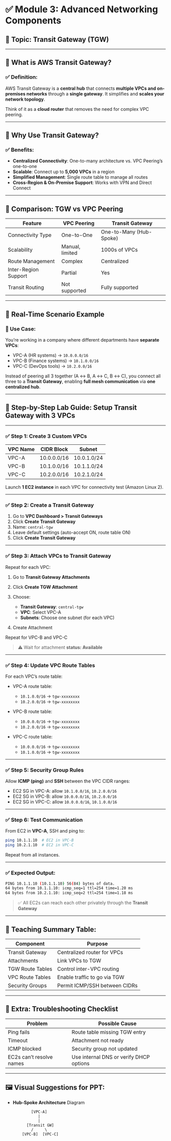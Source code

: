 # ✅ Module 3: Advanced Networking Components

## 🔷 Topic: **Transit Gateway (TGW)**

---

## 🔹 What is AWS Transit Gateway?

### ✅ Definition:

AWS Transit Gateway is a **central hub** that connects **multiple VPCs and on-premises networks** through a **single gateway**. It simplifies and **scales your network topology**.

Think of it as a **cloud router** that removes the need for complex VPC peering.

---

## 🔹 Why Use Transit Gateway?

### ✅ Benefits:

* **Centralized Connectivity**: One-to-many architecture vs. VPC Peering’s one-to-one
* **Scalable**: Connect up to **5,000 VPCs** in a region
* **Simplified Management**: Single route table to manage all routes
* **Cross-Region & On-Premise Support**: Works with VPN and Direct Connect

---

## 🔁 Comparison: TGW vs VPC Peering

| Feature              | VPC Peering     | Transit Gateway         |
| -------------------- | --------------- | ----------------------- |
| Connectivity Type    | One-to-One      | One-to-Many (Hub-Spoke) |
| Scalability          | Manual, limited | 1000s of VPCs           |
| Route Management     | Complex         | Centralized             |
| Inter-Region Support | Partial         | Yes                     |
| Transit Routing      | Not supported   | Fully supported         |

---

## 🧪 Real-Time Scenario Example

### 📝 Use Case:

You’re working in a company where different departments have **separate VPCs**:

* VPC-A (HR systems) → `10.0.0.0/16`
* VPC-B (Finance systems) → `10.1.0.0/16`
* VPC-C (DevOps tools) → `10.2.0.0/16`

Instead of peering all 3 together (A ↔ B, A ↔ C, B ↔ C), you connect all three to a **Transit Gateway**, enabling **full mesh communication** via **one centralized hub**.

---

## 🚀 Step-by-Step Lab Guide: Setup Transit Gateway with 3 VPCs

---

### ✅ **Step 1: Create 3 Custom VPCs**

| VPC Name | CIDR Block  | Subnet      |
| -------- | ----------- | ----------- |
| VPC-A    | 10.0.0.0/16 | 10.0.1.0/24 |
| VPC-B    | 10.1.0.0/16 | 10.1.1.0/24 |
| VPC-C    | 10.2.0.0/16 | 10.2.1.0/24 |

Launch **1 EC2 instance** in each VPC for connectivity test (Amazon Linux 2).

---

### ✅ **Step 2: Create a Transit Gateway**

1. Go to **VPC Dashboard > Transit Gateways**
2. Click **Create Transit Gateway**
3. Name: `central-tgw`
4. Leave default settings (auto-accept ON, route table ON)
5. Click **Create Transit Gateway**

---

### ✅ **Step 3: Attach VPCs to Transit Gateway**

Repeat for each VPC:

1. Go to **Transit Gateway Attachments**
2. Click **Create TGW Attachment**
3. Choose:

   * **Transit Gateway**: `central-tgw`
   * **VPC**: Select VPC-A
   * **Subnets**: Choose one subnet (for each VPC)
4. Create Attachment

Repeat for VPC-B and VPC-C

> ⚠️ Wait for attachment **status: Available**

---

### ✅ **Step 4: Update VPC Route Tables**

For each VPC’s route table:

* VPC-A route table:

  * `10.1.0.0/16` → `tgw-xxxxxxxx`
  * `10.2.0.0/16` → `tgw-xxxxxxxx`

* VPC-B route table:

  * `10.0.0.0/16` → `tgw-xxxxxxxx`
  * `10.2.0.0/16` → `tgw-xxxxxxxx`

* VPC-C route table:

  * `10.0.0.0/16` → `tgw-xxxxxxxx`
  * `10.1.0.0/16` → `tgw-xxxxxxxx`

---

### ✅ **Step 5: Security Group Rules**

Allow **ICMP (ping)** and **SSH** between the VPC CIDR ranges:

* EC2 SG in VPC-A: allow `10.1.0.0/16`, `10.2.0.0/16`
* EC2 SG in VPC-B: allow `10.0.0.0/16`, `10.2.0.0/16`
* EC2 SG in VPC-C: allow `10.0.0.0/16`, `10.1.0.0/16`

---

### ✅ **Step 6: Test Communication**

From EC2 in **VPC-A**, SSH and ping to:

```bash
ping 10.1.1.10  # EC2 in VPC-B
ping 10.2.1.10  # EC2 in VPC-C
```

Repeat from all instances.

---

### ✅ Expected Output:

```bash
PING 10.1.1.10 (10.1.1.10) 56(84) bytes of data.
64 bytes from 10.1.1.10: icmp_seq=1 ttl=254 time=1.20 ms
64 bytes from 10.2.1.10: icmp_seq=2 ttl=254 time=1.18 ms
```

> ✅ All EC2s can reach each other privately through the **Transit Gateway**

---

## 🧠 Teaching Summary Table:

| Component        | Purpose                       |
| ---------------- | ----------------------------- |
| Transit Gateway  | Centralized router for VPCs   |
| Attachments      | Link VPCs to TGW              |
| TGW Route Tables | Control inter-VPC routing     |
| VPC Route Tables | Enable traffic to go via TGW  |
| Security Groups  | Permit ICMP/SSH between CIDRs |

---

## 🧰 Extra: Troubleshooting Checklist

| Problem                  | Possible Cause                          |
| ------------------------ | --------------------------------------- |
| Ping fails               | Route table missing TGW entry           |
| Timeout                  | Attachment not ready                    |
| ICMP blocked             | Security group not updated              |
| EC2s can’t resolve names | Use internal DNS or verify DHCP options |

---

## 🖼️ Visual Suggestions for PPT:

* **Hub-Spoke Architecture** Diagram

  ```
          [VPC-A]
             |
             |
        [Transit GW]
          /     \
      [VPC-B]  [VPC-C]
  ```


